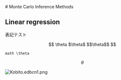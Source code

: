 <link rel="stylesheet" href="https://cdnjs.cloudflare.com/ajax/libs/KaTeX/0.5.1/katex.min.css">
<script src="https://cdnjs.cloudflare.com/ajax/libs/KaTeX/0.5.1/katex.min.js"></script>
# Monte Carlo Inference Methods

## Linear regression

表記テスト

```math

\theta

$\theta$

$$\theta$$

```

`math \theta `
<script>
  katex.render("c = \\pm\\sqrt{a^2 + b^2}", element);
</script>

$$
\theta
$$

![Kobito.edbcn1.png](https://qiita-image-store.s3.amazonaws.com/0/123849/474f4b1a-d66f-6110-5bfd-1ff18a6b329c.png "Kobito.edbcn1.png")

